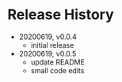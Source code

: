 # Release History

* 20200619, v0.0.4
	* initial release
* 20200619, v0.0.5
	* update README
	* small code edits
